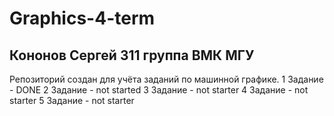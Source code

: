 # Graphics-4-term
## Кононов Сергей 311 группа ВМК МГУ
Репозиторий создан для учёта заданий по машинной графике. 
1 Задание - DONE
2 Задание - not started 
3 Задание - not starter
4 Задание - not starter
5 Задание - not starter
